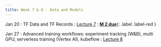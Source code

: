 ```yaml
---
title: Week 7 & 8 - Data and Models
---
```


Jan 20
: TF Data and TF Records
  : [Lecture 7](../assets/lectures/lecture7/04_data3_tf_data_tf_records.pdf)
: [**M 2 due**](https://pwdomination.github.io/AI-5/milestone2/){: .label .label-red }

Jan 27
: Advanced training workflows: experiment tracking (W&B), multi GPU, serverless training (Vertex AI), kubeflow
  : [Lecture 8](../assets/lectures/lecture8/04_model1_advanced_training.pdf)
